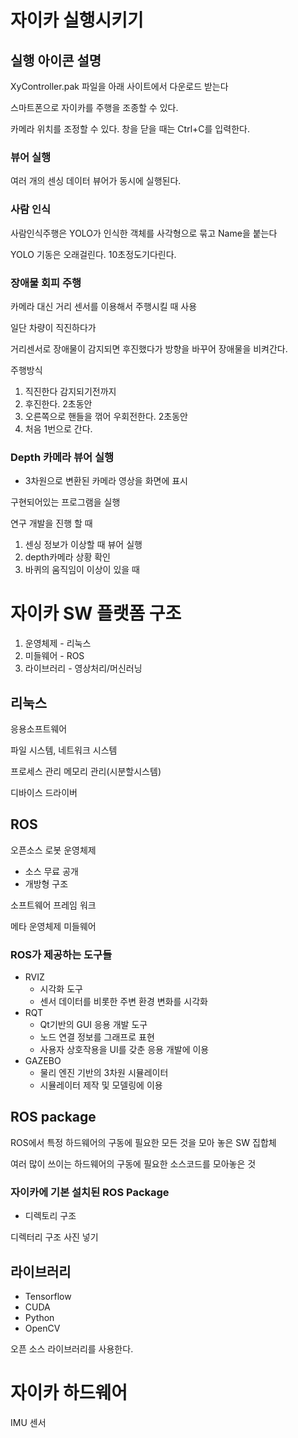 # 자이카 실행시키기

## 실행 아이콘 설명

XyController.pak 파일을 아래 사이트에서 다운로드 받는다

스마트폰으로 자이카를 주행을 조종할 수 있다.



카메라 위치를 조정할 수 있다. 창을 닫을 때는 Ctrl+C를 입력한다. 

### 뷰어 실행

여러 개의 센싱 데이터 뷰어가 동시에 실행된다. 



### 사람 인식

사람인식주행은 YOLO가 인식한 객체를 사각형으로 묶고 Name을 붙는다

YOLO 기동은 오래걸린다. 10초정도기다린다.



### 장애물 회피 주행

카메라 대신 거리 센서를 이용해서 주행시킬 때 사용

일단 차량이 직진하다가

거리센서로 장애물이 감지되면 후진했다가 방향을 바꾸어 장애물을 비켜간다. 

주행방식

1. 직진한다 감지되기전까지
2. 후진한다. 2초동안
3. 오른쪽으로 핸들을 꺾어 우회전한다. 2초동안
4. 처음 1번으로 간다.



### Depth 카메라 뷰어 실행

+ 3차원으로 변환된 카메라 영상을 화면에 표시



구현되어있는 프로그램을 실행



연구 개발을 진행 할 때

1. 센싱 정보가 이상할 때 뷰어 실행
2. depth카메라 상황 확인 
3. 바퀴의 움직임이 이상이 있을 때



# 자이카 SW 플랫폼 구조

1. 운영체제 - 리눅스
2. 미들웨어 - ROS
3. 라이브러리 - 영상처리/머신러닝



## 리눅스

응용소프트웨어

파일 시스템, 네트워크 시스템

프로세스 관리 메모리 관리(시분할시스템)

디바이스 드라이버

## ROS

오픈소스 로봇 운영체제

+ 소스 무료 공개
+ 개방형 구조

소프트웨어 프레임 워크

메타 운영체제 미들웨어

### ROS가 제공하는 도구들

+ RVIZ
  + 시각화 도구
  + 센서 데이터를 비롯한 주변 환경 변화를 시각화
+ RQT
  + Qt기반의 GUI 응용 개발 도구
  + 노드 연결 정보를 그래프로 표현
  + 사용자 상호작용을 UI를 갖춘 응용 개발에 이용
+ GAZEBO
  + 물리 엔진 기반의 3차원 시뮬레이터
  + 시뮬레이터 제작 및 모델링에 이용

## ROS package

ROS에서 특정 하드웨어의 구동에 필요한 모든 것을 모아 놓은 SW 집합체

여러 많이 쓰이는 하드웨어의 구동에 필요한 소스코드를 모아놓은 것



### 자이카에 기본 설치된 ROS Package 

+ 디렉토리 구조

디렉터리 구조 사진 넣기



## 라이브러리

+ Tensorflow
+ CUDA
+ Python
+ OpenCV

오픈 소스 라이브러리를 사용한다. 





# 자이카 하드웨어

IMU 센서 